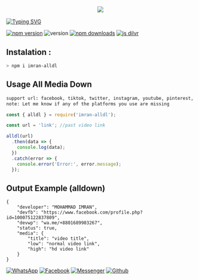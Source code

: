 <h3 align="center">
  
  <p align="center"><img src="https://img.shields.io/badge/WLCM%20TO -IMRAN MEDIA DOWNLOADER-green?colorA=%23ff0000&colorB=%23017e40&style=flat-square">  
  
</h3>

[![Typing SVG](https://readme-typing-svg.herokuapp.com?font=Neuton&size=25&color=30FF40&background=000000&center=true&vCenter=true&width=360&height=60&lines=Hello+World%2C+I'm+Mr-IMRAN+Here+🤙;𝙸𝚃'𝚜+𝙽𝙾𝚃+𝙰+𝙹𝚄𝚂𝚃+𝙽𝙰𝙼𝙴+𝙱𝚁𝙾+🥱;𝙸𝚃'𝚜+𝙰+𝙱𝚁𝙰𝙽𝙳+🔥;Respect+Mr.IMRAN+🥀;Thanks+My+All+Friend+🤙+🥰)](https://git.io/typing-svg)


<a href="https://www.npmjs.com/package/nayan-media-downloader"><img alt="npm version" src="https://img.shields.io/npm/v/imran-dlmedia.svg?style=flat-square"></a>
<img alt="version" src="https://img.shields.io/github/package-json/v/MR-IMRAN-60/imran-downloadmedia?label=github&style=flat-square">
<a href="https://www.npmjs.com/package/imran-dlmedia"><img src="https://img.shields.io/npm/dm/imran-dlmedia.svg?style=flat-square" alt="npm downloads"></a>
[![js dilvr](https://data.jsdelivr.com/v1/package/npm/imran-dlmedia/badge)](https://www.jsdelivr.com/package/npm/imran-dlmedia)

## Instalation :
```bash
> npm i imran-alldl
```


## Usage All Media Down
```bash
support url: facebook, tiktok, twitter, instagram, youtube, pinterest, gdrive, capcut, likee, threads
note: Let me know if any of the platforms you use are missing
```
```js
const { alldl } = require('imran-alldl');

const url = 'link'; //past video link

alldl(url)
  .then(data => {
    console.log(data);
  })
  .catch(error => {
    console.error('Error:', error.message);
  });
```
## Output Example (alldown)
```
{
    "developer": "MOHAMMAD IMRAN",
    "devfb": "https://www.facebook.com/profile.php?id=100075122837809",
    "devwp": "wa.me/+8801689903267",
    "status": true,
    "media": {
        "title": "video title",
        "low": "normal video link",
        "high": "hd video link"
    }
}
```

[![WhatsApp](https://img.shields.io/badge/WhatsApp-green?style=for-the-badge&logo=whatsapp)](https://wa.me/+8801689903267)
[![Facebook](https://img.shields.io/badge/Facebook-green?style=for-the-badge&logo=facebook)](https://www.facebook.com/Imran.Ahmed099)
[![Messenger](https://img.shields.io/badge/Chat-Messenger-blue?style=for-the-badge&logo=messenger)](https://m.me/100075122837809)
[![Github](https://img.shields.io/badge/Github-MrDarkYTgreen?style=for-the-badge&logo=github)](https://github.com/MR-IMRAN-60)
